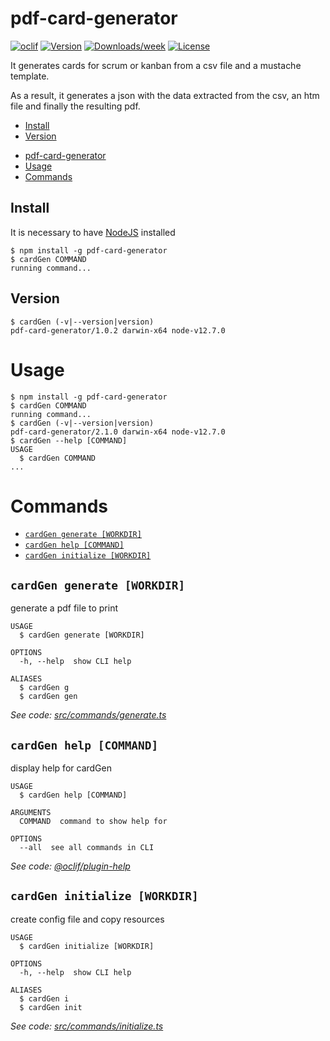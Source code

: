 # pdf-card-generator

[![oclif](https://img.shields.io/badge/cli-oclif-brightgreen.svg)](https://oclif.io)
[![Version](https://img.shields.io/npm/v/pdf-card-generator.svg)](https://npmjs.org/package/pdf-card-generator)
[![Downloads/week](https://img.shields.io/npm/dw/pdf-card-generator.svg)](https://npmjs.org/package/pdf-card-generator)
[![License](https://img.shields.io/npm/l/pdf-card-generator.svg)](https://github.com/Gunmer/pdf-card-generator/blob/master/package.json)

It generates cards for scrum or kanban from a csv file and a mustache template.

As a result, it generates a json with the data extracted from the csv, an htm file and finally the resulting pdf.

* [Install](##Install)
* [Version](##Version)

<!-- toc -->
* [pdf-card-generator](#pdf-card-generator)
* [Usage](#usage)
* [Commands](#commands)
<!-- tocstop -->

## Install
It is necessary to have [NodeJS](https://nodejs.org/es/) installed 
```shell script
$ npm install -g pdf-card-generator
$ cardGen COMMAND
running command...
```

## Version

```shell script
$ cardGen (-v|--version|version)
pdf-card-generator/1.0.2 darwin-x64 node-v12.7.0
```

# Usage
<!-- usage -->
```sh-session
$ npm install -g pdf-card-generator
$ cardGen COMMAND
running command...
$ cardGen (-v|--version|version)
pdf-card-generator/2.1.0 darwin-x64 node-v12.7.0
$ cardGen --help [COMMAND]
USAGE
  $ cardGen COMMAND
...
```
<!-- usagestop -->
# Commands
<!-- commands -->
* [`cardGen generate [WORKDIR]`](#cardgen-generate-workdir)
* [`cardGen help [COMMAND]`](#cardgen-help-command)
* [`cardGen initialize [WORKDIR]`](#cardgen-initialize-workdir)

## `cardGen generate [WORKDIR]`

generate a pdf file to print

```
USAGE
  $ cardGen generate [WORKDIR]

OPTIONS
  -h, --help  show CLI help

ALIASES
  $ cardGen g
  $ cardGen gen
```

_See code: [src/commands/generate.ts](https://github.com/Gunmer/pdf-card-generator/blob/v2.1.0/src/commands/generate.ts)_

## `cardGen help [COMMAND]`

display help for cardGen

```
USAGE
  $ cardGen help [COMMAND]

ARGUMENTS
  COMMAND  command to show help for

OPTIONS
  --all  see all commands in CLI
```

_See code: [@oclif/plugin-help](https://github.com/oclif/plugin-help/blob/v2.2.1/src/commands/help.ts)_

## `cardGen initialize [WORKDIR]`

create config file and copy resources

```
USAGE
  $ cardGen initialize [WORKDIR]

OPTIONS
  -h, --help  show CLI help

ALIASES
  $ cardGen i
  $ cardGen init
```

_See code: [src/commands/initialize.ts](https://github.com/Gunmer/pdf-card-generator/blob/v2.1.0/src/commands/initialize.ts)_
<!-- commandsstop -->
